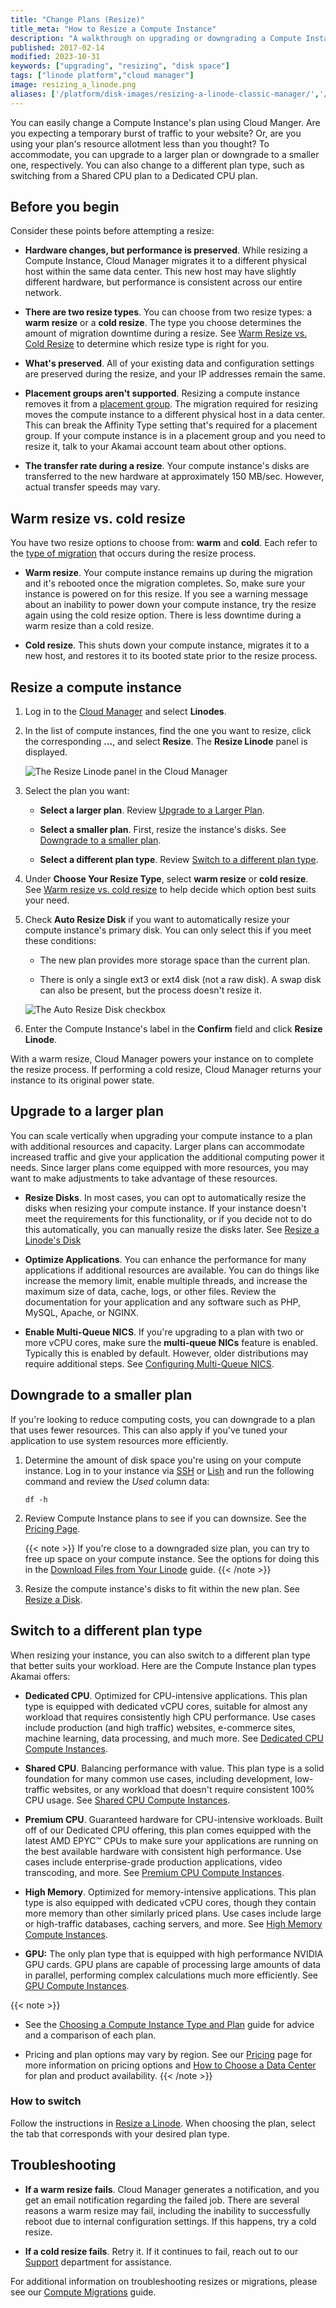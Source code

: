 ```yaml
---
title: "Change Plans (Resize)"
title_meta: "How to Resize a Compute Instance"
description: "A walkthrough on upgrading or downgrading a Compute Instance's plan, including switching to a different plan type."
published: 2017-02-14
modified: 2023-10-31
keywords: ["upgrading", "resizing", "disk space"]
tags: ["linode platform","cloud manager"]
image: resizing_a_linode.png
aliases: ['/platform/disk-images/resizing-a-linode-classic-manager/','/resizing/','/platform/disk-images/resizing-a-linode/','/migrate-to-linode/disk-images/resizing-a-linode/','/guides/resizing-a-linode/']
---
```


You can easily change a Compute Instance's plan using Cloud Manger. Are you expecting a temporary burst of traffic to your website? Or, are you using your plan's resource allotment less than you thought? To accommodate, you can upgrade to a larger plan or downgrade to a smaller one, respectively. You can also change to a different plan type, such as switching from a Shared CPU plan to a Dedicated CPU plan.

## Before you begin

Consider these points before attempting a resize:

- **Hardware changes, but performance is preserved**. While resizing a Compute Instance, Cloud Manager migrates it to a different physical host within the same data center. This new host may have slightly different hardware, but performance is consistent across our entire network.

- **There are two resize types**. You can choose from two resize types: a **warm resize** or a **cold resize**. The type you choose determines the amount of migration downtime during a resize. See [Warm Resize vs. Cold Resize](#warm-resize-vs-cold-resize) to determine which resize type is right for you.

- **What's preserved**. All of your existing data and configuration settings are preserved during the resize, and your IP addresses remain the same.

- **Placement groups aren't supported**. Resizing a compute instance removes it from a [placement group](/docs/products/compute-instances/guides/placement-groups/). The migration required for resizing moves the compute instance to a different physical host in a data center. This can break the Affinity Type setting that's required for a placement group. If your compute instance is in a placement group and you need to resize it, talk to your Akamai account team about other options.

- **The transfer rate during a resize**. Your compute instance's disks are transferred to the new hardware at approximately 150 MB/sec. However, actual transfer speeds may vary.

## Warm resize vs. cold resize

You have two resize options to choose from: **warm** and **cold**. Each refer to the [type of migration](/docs/products/compute/compute-instances/guides/compute-migrations/) that occurs during the resize process.

- **Warm resize**. Your compute instance remains up during the migration and it's rebooted once the migration completes. So, make sure your instance is powered on for this resize. If you see a warning message about an inability to power down your compute instance, try the resize again using the cold resize option. There is less downtime during a warm resize than a cold resize.

- **Cold resize**. This shuts down your compute instance, migrates it to a new host, and restores it to its booted state prior to the resize process.

## Resize a compute instance

1.  Log in to the [Cloud Manager](https://cloud.linode.com) and select **Linodes**.

2.  In the list of compute instances, find the one you want to resize, click the corresponding **...**, and select **Resize**. The **Resize Linode** panel is displayed.

    ![The Resize Linode panel in the Cloud Manager](resize-linode-plan.jpg)

3.  Select the plan you want:

    -  **Select a larger plan**. Review [Upgrade to a Larger Plan](#upgrading-to-a-larger-plan).

    -  **Select a smaller plan**. First, resize the instance's disks. See [Downgrade to a smaller plan](#downgrading-to-a-smaller-plan).

    -  **Select a different plan type**. Review [Switch to a different plan type](#switching-to-a-different-plan-type).

4. Under **Choose Your Resize Type**, select **warm resize** or **cold resize**. See [Warm resize vs. cold resize](#warm-resize-vs-cold-resize) to help decide which option best suits your need.

5.  Check **Auto Resize Disk** if you want to automatically resize your compute instance's primary disk. You can only select this if you meet these conditions:

    - The new plan provides more storage space than the current plan.

    - There is only a single ext3 or ext4 disk (not a raw disk). A swap disk can also be present, but the process doesn't resize it.

    ![The Auto Resize Disk checkbox](auto-resize-disk.png)

6.  Enter the Compute Instance's label in the **Confirm** field and click **Resize Linode**.

With a warm resize, Cloud Manager powers your instance on to complete the resize process. If performing a cold resize, Cloud Manager returns your instance to its original power state.

## Upgrade to a larger plan

You can scale vertically when upgrading your compute instance to a plan with additional resources and capacity. Larger plans can accommodate increased traffic and give your application the additional computing power it needs. Since larger plans come equipped with more resources, you may want to make adjustments to take advantage of these resources.

- **Resize Disks**. In most cases, you can opt to automatically resize the disks when resizing your compute instance. If your instance doesn't meet the requirements for this functionality, or if you decide not to do this automatically, you can manually resize the disks later. See [Resize a Linode's Disk](/docs/products/compute/compute-instances/guides/disks-and-storage/)

- **Optimize Applications**. You can enhance the performance for many applications if additional resources are available. You can do things like increase the memory limit, enable multiple threads, and increase the maximum size of data, cache, logs, or other files. Review the documentation for your application and any software such as PHP, MySQL, Apache, or NGINX.

- **Enable Multi-Queue NICS**. If you're upgrading to a plan with two or more vCPU cores, make sure the **multi-queue NICs** feature is enabled. Typically this is enabled by default. However, older distributions may require additional steps. See [Configuring Multi-Queue NICS](/docs/products/compute/compute-instances/guides/multiqueue-nic/).

## Downgrade to a smaller plan

If you're looking to reduce computing costs, you can downgrade to a plan that uses fewer resources. This can also apply if you've tuned your application to use system resources more efficiently.

1. Determine the amount of disk space you're using on your compute instance. Log in to your instance via [SSH](/docs/guides/connect-to-server-over-ssh/) or [Lish](/docs/products/compute/compute-instances/guides/lish/) and run the following command and review the *Used* column data:

    ```command
    df -h
    ```

2. Review Compute Instance plans to see if you can downsize. See the [Pricing Page](https://www.linode.com/pricing/).

   {{< note >}}
   If you're close to a downgraded size plan, you can try to free up space on your compute instance. See the options for doing this in the [Download Files from Your Linode](/docs/guides/download-files-from-a-compute-instance/) guide.
   {{< /note >}}

3.  Resize the compute instance's disks to fit within the new plan. See [Resize a Disk](/docs/products/compute/compute-instances/guides/disks-and-storage/).

## Switch to a different plan type

When resizing your instance, you can also switch to a different plan type that better suits your workload. Here are the Compute Instance plan types Akamai offers:

- **Dedicated CPU**. Optimized for CPU-intensive applications. This plan type is equipped with dedicated vCPU cores, suitable for almost any workload that requires consistently high CPU performance. Use cases include production (and high traffic) websites, e-commerce sites, machine learning, data processing, and much more. See [Dedicated CPU Compute Instances](https://www.linode.com/products/dedicated-cpu/).

- **Shared CPU**. Balancing performance with value. This plan type is a solid foundation for many common use cases, including development, low-traffic websites, or any workload that doesn't require consistent 100% CPU usage. See [Shared CPU Compute Instances](https://www.linode.com/products/shared/).

- **Premium CPU**. Guaranteed hardware for CPU-intensive workloads. Built off of our Dedicated CPU offering, this plan comes equipped with the latest AMD EPYC™ CPUs to make sure your applications are running on the best available hardware with consistent high performance. Use cases include enterprise-grade production applications, video transcoding, and more. See [Premium CPU Compute Instances](https://www.linode.com/products/premium-cpu/).

- **High Memory**. Optimized for memory-intensive applications. This plan type is also equipped with dedicated vCPU cores, though they contain more memory than other similarly priced plans. Use cases include large or high-traffic databases, caching servers, and more. See [High Memory Compute Instances](https://www.linode.com/products/high-memory/).

- **GPU:** The only plan type that is equipped with high performance NVIDIA GPU cards. GPU plans are capable of processing large amounts of data in parallel, performing complex calculations much more efficiently. See [GPU Compute Instances](https://www.linode.com/products/gpu/).

{{< note >}}
- See the [Choosing a Compute Instance Type and Plan](/docs/products/compute/compute-instances/plans/choosing-a-plan/) guide for advice and a comparison of each plan.

- Pricing and plan options may vary by region. See our [Pricing](https://www.linode.com/pricing/) page for more information on pricing options and [How to Choose a Data Center](/docs/products/platform/get-started/guides/choose-a-data-center/#product-availability) for plan and product availability.
{{< /note >}}

### How to switch

Follow the instructions in [Resize a Linode](#resizing-a-linode). When choosing the plan, select the tab that corresponds with your desired plan type.

## Troubleshooting

- **If a warm resize fails**. Cloud Manager generates a notification, and you get an email notification regarding the failed job. There are several reasons a warm resize may fail, including the inability to successfully reboot due to internal configuration settings. If this happens, try a cold resize.

- **If a cold resize fails**. Retry it. If it continues to fail, reach out to our [Support](/docs/products/platform/get-started/guides/support/) department for assistance.

For additional information on troubleshooting resizes or migrations, please see our [Compute Migrations](/docs/products/compute/compute-instances/guides/compute-migrations/) guide.
